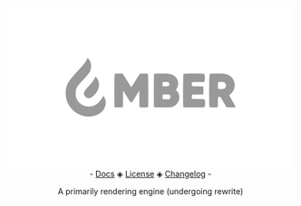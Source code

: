 <div align="center">
  <img src="logo.svg" width=1000>
  - <a href=".">Docs</a> ◈
  <a href="./LICENSE.md">License</a> ◈
  <a href=".">Changelog</a> -
</div>
<p align="center">
  A primarily rendering engine (undergoing rewrite)
</p>
